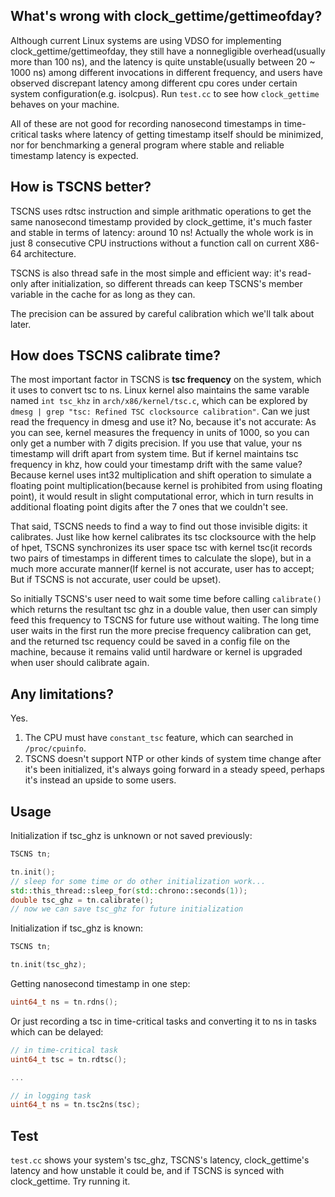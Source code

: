 ## What's wrong with clock_gettime/gettimeofday?
Although current Linux systems are using VDSO for implementing clock_gettime/gettimeofday, they still have a nonnegligible overhead(usually more than 100 ns), and the latency is quite unstable(usually between 20 ~ 1000 ns) among different invocations in different frequency, and users have observed discrepant latency among different cpu cores under certain system configuration(e.g. isolcpus). Run `test.cc` to see how `clock_gettime` behaves on your machine.

All of these are not good for recording nanosecond timestamps in time-critical tasks where latency of getting timestamp itself should be minimized, nor for benchmarking a general program where stable and reliable timestamp latency is expected.

## How is TSCNS better?
TSCNS uses rdtsc instruction and simple arithmatic operations to get the same nanosecond timestamp provided by clock_gettime, it's much faster and stable in terms of latency: around 10 ns! Actually the whole work is in just 8 consecutive CPU instructions without a function call on current X86-64 architecture.

TSCNS is also thread safe in the most simple and efficient way: it's read-only after initialization, so different threads can keep TSCNS's member variable in the cache for as long as they can.

The precision can be assured by careful calibration which we'll talk about later.

## How does TSCNS calibrate time?
The most important factor in TSCNS is **tsc frequency** on the system, which it uses to convert tsc to ns. Linux kernel also maintains the same varable named `int tsc_khz` in `arch/x86/kernel/tsc.c`, which can be explored by `dmesg | grep "tsc: Refined TSC clocksource calibration"`. Can we just read the frequency in dmesg and use it? No, because it's not accurate: As you can see, kernel measures the frequency in units of 1000, so you can only get a number with 7 digits precision. If you use that value, your ns timestamp will drift apart from system time. But if kernel maintains tsc frequency in khz, how could your timestamp drift with the same value? Because kernel uses int32 multiplication and shift operation to simulate a floating point multiplication(because kernel is prohibited from using floating point), it would result in slight computational error, which in turn results in additional floating point digits after the 7 ones that we couldn't see. 

That said, TSCNS needs to find a way to find out those invisible digits: it calibrates. Just like how kernel calibrates its tsc clocksource with the help of hpet, TSCNS synchronizes its user space tsc with kernel tsc(it records two pairs of timestamps in different times to calculate the slope), but in a much more accurate manner(If kernel is not accurate, user has to accept; But if TSCNS is not accurate, user could be upset). 

So initially TSCNS's user need to wait some time before calling `calibrate()` which returns the resultant tsc ghz in a double value, then user can simply feed this frequency to TSCNS for future use without waiting. The long time user waits in the first run the more precise frequency calibration can get, and the returned tsc requency could be saved in a config file on the machine, because it remains valid until hardware or kernel is upgraded when user should calibrate again.

## Any limitations?
Yes.
1) The CPU must have `constant_tsc` feature, which can searched in `/proc/cpuinfo`.
2) TSCNS doesn't support NTP or other kinds of system time change after it's been initialized, it's always going forward in a steady speed, perhaps it's instead an upside to some users.

## Usage
Initialization if tsc_ghz is unknown or not saved previously:
```C++
TSCNS tn;

tn.init();
// sleep for some time or do other initialization work...
std::this_thread::sleep_for(std::chrono::seconds(1));
double tsc_ghz = tn.calibrate();
// now we can save tsc_ghz for future initialization

```

Initialization if tsc_ghz is known:
```C++
TSCNS tn;

tn.init(tsc_ghz);
```

Getting nanosecond timestamp in one step:
```C++
uint64_t ns = tn.rdns();
```

Or just recording a tsc in time-critical tasks and converting it to ns in tasks which can be delayed:
```C++
// in time-critical task
uint64_t tsc = tn.rdtsc();

...

// in logging task
uint64_t ns = tn.tsc2ns(tsc);
```

## Test
`test.cc` shows your system's tsc_ghz, TSCNS's latency, clock_gettime's latency and how unstable it could be, and if TSCNS is synced with clock_gettime. Try running it.
